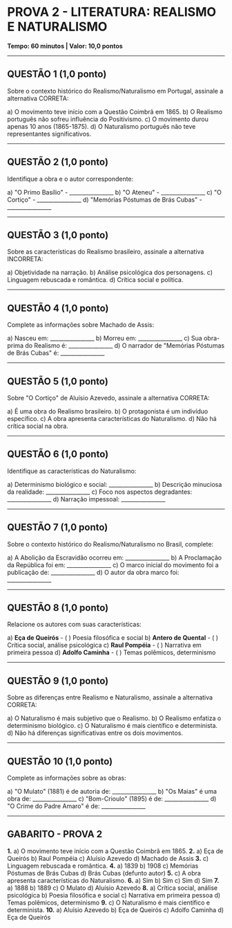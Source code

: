 # PROVA 2 - LITERATURA: REALISMO E NATURALISMO
**Tempo: 60 minutos | Valor: 10,0 pontos**

---

## QUESTÃO 1 (1,0 ponto)
Sobre o contexto histórico do Realismo/Naturalismo em Portugal, assinale a alternativa CORRETA:

a) O movimento teve início com a Questão Coimbrã em 1865.
b) O Realismo português não sofreu influência do Positivismo.
c) O movimento durou apenas 10 anos (1865-1875).
d) O Naturalismo português não teve representantes significativos.

---

## QUESTÃO 2 (1,0 ponto)
Identifique a obra e o autor correspondente:

a) "O Primo Basílio" - ________________
b) "O Ateneu" - ________________
c) "O Cortiço" - ________________
d) "Memórias Póstumas de Brás Cubas" - ________________

---

## QUESTÃO 3 (1,0 ponto)
Sobre as características do Realismo brasileiro, assinale a alternativa INCORRETA:

a) Objetividade na narração.
b) Análise psicológica dos personagens.
c) Linguagem rebuscada e romântica.
d) Crítica social e política.

---

## QUESTÃO 4 (1,0 ponto)
Complete as informações sobre Machado de Assis:

a) Nasceu em: ________________
b) Morreu em: ________________
c) Sua obra-prima do Realismo é: ________________
d) O narrador de "Memórias Póstumas de Brás Cubas" é: ________________

---

## QUESTÃO 5 (1,0 ponto)
Sobre "O Cortiço" de Aluísio Azevedo, assinale a alternativa CORRETA:

a) É uma obra do Realismo brasileiro.
b) O protagonista é um indivíduo específico.
c) A obra apresenta características do Naturalismo.
d) Não há crítica social na obra.

---

## QUESTÃO 6 (1,0 ponto)
Identifique as características do Naturalismo:

a) Determinismo biológico e social: ________________
b) Descrição minuciosa da realidade: ________________
c) Foco nos aspectos degradantes: ________________
d) Narração impessoal: ________________

---

## QUESTÃO 7 (1,0 ponto)
Sobre o contexto histórico do Realismo/Naturalismo no Brasil, complete:

a) A Abolição da Escravidão ocorreu em: ________________
b) A Proclamação da República foi em: ________________
c) O marco inicial do movimento foi a publicação de: ________________
d) O autor da obra marco foi: ________________

---

## QUESTÃO 8 (1,0 ponto)
Relacione os autores com suas características:

a) **Eça de Queirós** - ( ) Poesia filosófica e social
b) **Antero de Quental** - ( ) Crítica social, análise psicológica
c) **Raul Pompéia** - ( ) Narrativa em primeira pessoa
d) **Adolfo Caminha** - ( ) Temas polêmicos, determinismo

---

## QUESTÃO 9 (1,0 ponto)
Sobre as diferenças entre Realismo e Naturalismo, assinale a alternativa CORRETA:

a) O Naturalismo é mais subjetivo que o Realismo.
b) O Realismo enfatiza o determinismo biológico.
c) O Naturalismo é mais científico e determinista.
d) Não há diferenças significativas entre os dois movimentos.

---

## QUESTÃO 10 (1,0 ponto)
Complete as informações sobre as obras:

a) "O Mulato" (1881) é de autoria de: ________________
b) "Os Maias" é uma obra de: ________________
c) "Bom-Crioulo" (1895) é de: ________________
d) "O Crime do Padre Amaro" é de: ________________

---

## GABARITO - PROVA 2

**1.** a) O movimento teve início com a Questão Coimbrã em 1865.
**2.** a) Eça de Queirós b) Raul Pompéia c) Aluísio Azevedo d) Machado de Assis
**3.** c) Linguagem rebuscada e romântica.
**4.** a) 1839 b) 1908 c) Memórias Póstumas de Brás Cubas d) Brás Cubas (defunto autor)
**5.** c) A obra apresenta características do Naturalismo.
**6.** a) Sim b) Sim c) Sim d) Sim
**7.** a) 1888 b) 1889 c) O Mulato d) Aluísio Azevedo
**8.** a) Crítica social, análise psicológica b) Poesia filosófica e social c) Narrativa em primeira pessoa d) Temas polêmicos, determinismo
**9.** c) O Naturalismo é mais científico e determinista.
**10.** a) Aluísio Azevedo b) Eça de Queirós c) Adolfo Caminha d) Eça de Queirós
